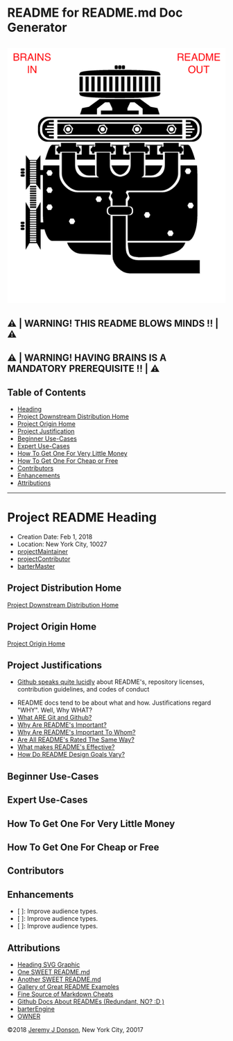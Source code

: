 # README for README.md Doc Generator

![GENERATOR GRAPHIC](engine-texty1.png)
---
⚠️ | WARNING! THIS README BLOWS MINDS !! | ⚠️ 
---
⚠️ | WARNING! HAVING BRAINS IS A MANDATORY PREREQUISITE !! | ⚠️ 
---
## Table of Contents
- [Heading](#project-readme-heading)
- [Project Downstream Distribution Home](#project-distribution-home)
- [Project Origin Home](#project-origin-home)
- [Project Justification](#project-justification)
- [Beginner Use-Cases](#beginner-use-cases)
- [Expert Use-Cases](#expert-use-cases)
- [How To Get One For Very Little Money](#how-to-get-one-for-very-little-money)
- [How To Get One For Cheap or Free](#how-to-get-one-for-cheap-or-free)
- [Contributors](#contributors)
- [Enhancements](#enhancements)
- [Attributions](#attributions)
---
# Project README Heading
- Creation Date: Feb 1, 2018
- Location: New York City, 10027
- [projectMaintainer](https://www.github.com/jeremy-donson/)
- [projectContributor](https://www.github.com/temickab/)
- [barterMaster](https://www.github.com/jeremy-donson/)

## Project Distribution Home
[Project Downstream Distribution Home](https:///urbanspectra/readme-generator)

## Project Origin Home
[Project Origin Home](https://bitbucket.org/urbanspectra/temicka-brown-reboot)

## Project Justifications
+ [Github speaks quite lucidly](https://help.github.com/articles/about-readmes/) about README's, repository licenses, contribution guidelines, and codes of conduct
- README docs tend to be about what and how. Justifications regard "WHY". Well, Why WHAT?
- [What ARE Git and Github?]()
- [Why Are README's Important?]()
- [Why Are README's Important To Whom?]()
- [Are All README's Rated The Same Way?]()
- [What makes README's Effective?]()
- [How Do README Design Goals Vary?]()

## Beginner Use-Cases


## Expert Use-Cases

## How To Get One For Very Little Money

## How To Get One For Cheap or Free

## Contributors

## Enhancements
- [ ]: Improve audience types.
- [ ]: Improve audience types.
- [ ]: Improve audience types.

## Attributions
- [Heading SVG Graphic](http://www.clker.com/cliparts/W/N/P/7/p/3/engine.svg)
- [One SWEET README.md](https://github.com/teles/array-mixer)
- [Another SWEET README.md](https://github.com/facebook/create-react-app)
- [Gallery of Great README Examples](https://github.com/matiassingers/awesome-readme)
- [Fine Source of Markdown Cheats](https://github.com/adam-p/markdown-here/wiki/Markdown-Cheatsheet)
- [Github Docs About READMEs (Redundant, NO? :D )](https://help.github.com/articles/about-readmes/)
- [barterEngine]()
- [OWNER](https://www.github.com/jeremy-donson/)

©2018 [Jeremy J Donson](https://www.github.com/jeremy-donson/), New York City, 20017